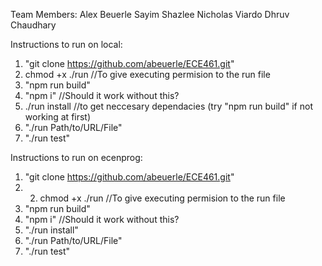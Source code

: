 Team Members:
Alex Beuerle
Sayim Shazlee 
Nicholas Viardo
Dhruv Chaudhary


Instructions to run on local:
1) "git clone https://github.com/abeuerle/ECE461.git"
2) chmod +x ./run                                          //To give executing permision to the run file
3) "npm run build"
4) "npm i"                                                 //Should it work without this?
5) ./run install //to get neccesary dependacies (try "npm run build" if not working at first)
6) "./run Path/to/URL/File"
7) "./run test"

Instructions to run on ecenprog:
1) "git clone https://github.com/abeuerle/ECE461.git"
2) 2) chmod +x ./run                                       //To give executing permision to the run file
3) "npm run build"
4) "npm i"                                                 //Should it work without this?
5) "./run install"
6) "./run Path/to/URL/File"
7) "./run test"
